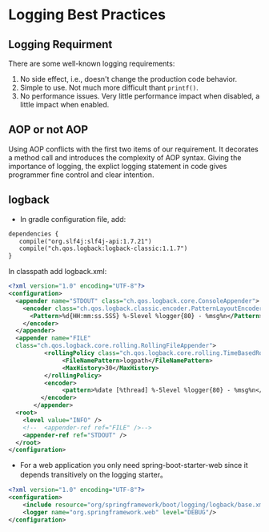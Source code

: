 # Logging Best Practices

## Logging Requirment
There are some well-known logging requirements:

1. No side effect, i.e., doesn't change the production code behavior. 
2. Simple to use. Not much more difficult thant `printf()`. 
3. No performance issues. Very little performance impact when disabled, a little impact when enabled. 

## AOP or not AOP
Using AOP conflicts with the first two items of our requirement. It decorates a method call and introduces the complexity of AOP syntax. Giving the importance of logging, the explict logging statement in code gives programmer fine control and clear intention. 

## logback
* In gradle configuration file, add:  
```xml
dependencies {
   compile("org.slf4j:slf4j-api:1.7.21")
   compile("ch.qos.logback:logback-classic:1.1.7")
}
```
In classpath add logback.xml:
```xml
<?xml version="1.0" encoding="UTF-8"?>
<configuration>
  <appender name="STDOUT" class="ch.qos.logback.core.ConsoleAppender">
    <encoder class="ch.qos.logback.classic.encoder.PatternLayoutEncoder">
      <Pattern>%d{HH:mm:ss.SSS} %-5level %logger{80} - %msg%n</Pattern>
    </encoder>
  </appender>
  <appender name="FILE"
  class="ch.qos.logback.core.rolling.RollingFileAppender">
          <rollingPolicy class="ch.qos.logback.core.rolling.TimeBasedRollingPolicy">
               <FileNamePattern>logpath</FileNamePattern>
               <MaxHistory>30</MaxHistory>
          </rollingPolicy>
          <encoder>
               <pattern>%date [%thread] %-5level %logger{80} - %msg%n</pattern>
         </encoder>
       </appender>
  <root>
    <level value="INFO" />
    <!--  <appender-ref ref="FILE" />-->
    <appender-ref ref="STDOUT" /> 
  </root>
</configuration>
```
* For a web application you only need spring-boot-starter-web since it depends transitively on the logging starter。
```xml
<?xml version="1.0" encoding="UTF-8"?>
<configuration>
    <include resource="org/springframework/boot/logging/logback/base.xml"/>
    <logger name="org.springframework.web" level="DEBUG"/>
</configuration>
```



